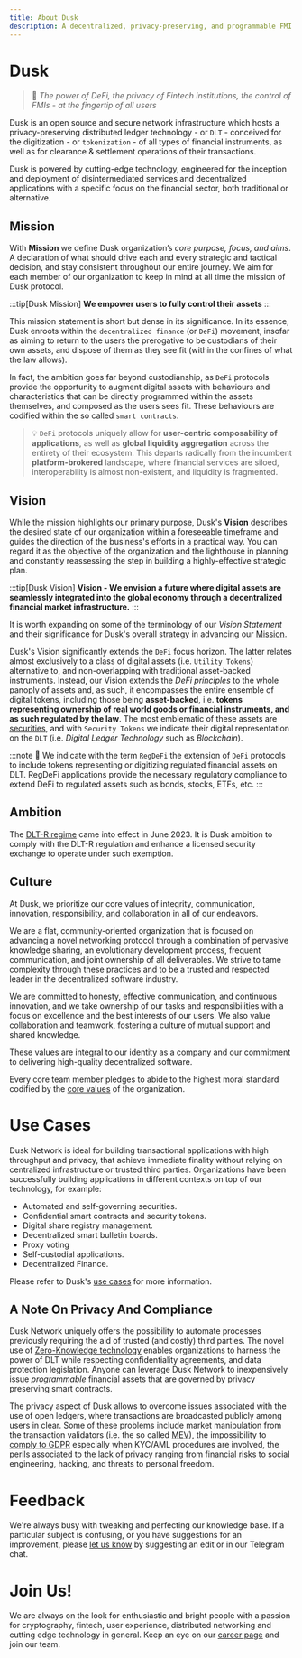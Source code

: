 ```yaml
---
title: About Dusk
description: A decentralized, privacy-preserving, and programmable FMI
---
```


# Dusk

> 🔮 *The power of DeFi, the privacy of Fintech institutions, the control of FMIs - at the fingertip of all users*

Dusk is an open source and secure network infrastructure which hosts a privacy-preserving distributed ledger technology - or `DLT` - conceived for the digitization - or `tokenization` - of all types of financial instruments, as well as for clearance & settlement operations of their transactions.

Dusk is powered by cutting-edge technology, engineered for the inception and deployment of disintermediated services and decentralized applications with a specific focus on the financial sector, both traditional or alternative.

## Mission

With **Mission** we define Dusk organization’s *core purpose, focus, and aims*. A declaration of what should drive each and every strategic and tactical decision, and stay consistent throughout our entire journey. We aim for each member of our organization to keep in mind at all time the mission of Dusk protocol.

:::tip[Dusk Mission]
**We empower users to fully control their assets**
:::

This mission statement is short but dense in its significance. In its essence, Dusk enroots within the `decentralized finance` (or `DeFi`) movement, insofar as aiming to return to the users the prerogative to be custodians of their own assets, and dispose of them as they see fit (within the confines of what the law allows). 

In fact, the ambition goes far beyond custodianship, as `DeFi` protocols provide the opportunity to augment digital assets with behaviours and characteristics that can be directly programmed within the assets themselves, and composed as the users sees fit. These behaviours are codified within the so called `smart contracts`.

> 💡 `DeFi` protocols uniquely allow for **user-centric composability of applications**, as well as **global liquidity aggregation** across the entirety of their ecosystem. This departs radically from the incumbent **platform-brokered** landscape, where financial services are siloed, interoperability is almost non-existent, and liquidity is fragmented.

## Vision

While the mission highlights our primary purpose, Dusk's **Vision** describes the desired state of our organization within a foreseeable timeframe and guides the direction of the business's efforts in a practical way. You can regard it as the objective of the organization and the lighthouse in planning and constantly reassessing the step in building a highly-effective strategic plan.

:::tip[Dusk Vision] 
**Vision - We envision a future where digital assets are seamlessly integrated into the global economy through a decentralized financial market infrastructure.**
:::

It is worth expanding on some of the terminology of our *Vision Statement* and their significance for Dusk's overall strategy in advancing our [Mission](#mission).

Dusk's Vision significantly extends the `DeFi` focus horizon. The latter relates almost exclusively to a class of digital assets (i.e. `Utility Tokens`) alternative to, and non-overlapping with traditional asset-backed instruments. Instead, our Vision extends the *DeFi principles* to the whole panoply of assets and, as such, it encompasses the entire ensemble of digital tokens, including those being **asset-backed**, i.e. **tokens representing ownership of real world goods or financial instruments, and as such regulated by the law**. The most emblematic of these assets are [securities](https://www.investopedia.com/terms/s/security.asp), and with `Security Tokens` we indicate their digital representation on the `DLT` (i.e. *Digital Ledger Technology* such as *Blockchain*).

:::note
🔮 We indicate with the term `RegDeFi` the extension of `DeFi` protocols to include tokens representing or digitizing regulated financial assets on DLT. RegDeFi applications provide the necessary regulatory compliance to extend DeFi to regulated assets such as bonds, stocks, ETFs, etc.
:::

## Ambition

The [DLT-R regime](https://www.ey.com/en_gr/tax/tax-alerts/regulation-eu-2022-858-on-distributed-ledger-technology-market-infrastructures) came into effect in June 2023. It is Dusk ambition to comply with the DLT-R regulation and enhance a licensed security exchange to operate under such exemption.

## Culture

At Dusk, we prioritize our core values of integrity, communication, innovation, responsibility, and collaboration in all of our endeavors. 

We are a flat, community-oriented organization that is focused on advancing a novel networking protocol through a combination of pervasive knowledge sharing, an evolutionary development process, frequent communication, and joint ownership of all deliverables. We strive to tame complexity through these practices and to be a trusted and respected leader in the decentralized software industry.

We are committed to honesty, effective communication, and continuous innovation, and we take ownership of our tasks and responsibilities with a focus on excellence and the best interests of our users. We also value collaboration and teamwork, fostering a culture of mutual support and shared knowledge.

These values are integral to our identity as a company and our commitment to delivering high-quality decentralized software.

Every core team member pledges to abide to the highest moral standard codified by the [core values](/core-values) of the organization.

# Use Cases

Dusk Network is ideal for building transactional applications with high throughput and privacy, that achieve immediate finality without relying on centralized infrastructure or trusted third parties. Organizations have been successfully building applications in different contexts on top of our technology, for example: 

- Automated and self-governing securities.
- Confidential smart contracts and security tokens.
- Digital share registry management.
- Decentralized smart bulletin boards.
- Proxy voting
- Self-custodial applications.
- Decentralized Finance.

Please refer to Dusk's [use cases](https://dusk.network/pages/usecases) for more information.

## A Note On Privacy And Compliance

Dusk Network uniquely offers the possibility to automate processes previously requiring the aid of trusted (and costly) third parties. The novel use of [Zero-Knowledge technology](https://en.wikipedia.org/wiki/Zero-knowledge_proof) enables organizations to harness the power of DLT while respecting confidentiality agreements, and data protection legislation. Anyone can leverage Dusk Network to inexpensively issue *programmable* financial assets that are governed by privacy preserving smart contracts.

The privacy aspect of Dusk allows to overcome issues associated with the use of open ledgers, where transactions are broadcasted publicly among users in clear. Some of these problems include market manipulation from the transaction validators (i.e. the so called [MEV](https://ethereum.org/en/developers/docs/mev/)), the impossibility to [comply to GDPR](https://www.europarl.europa.eu/RegData/etudes/STUD/2019/634445/EPRS_STU(2019)634445_EN.pdf) especially when KYC/AML procedures are involved, the perils associated to the lack of privacy ranging from financial risks to social engineering, hacking, and threats to personal freedom.

# Feedback

We're always busy with tweaking and perfecting our knowledge base. If a particular subject is confusing, or you have suggestions for an improvement, please [let us know](mailto:hello@dusk.network) by suggesting an edit or in our Telegram chat.

# Join Us!

We are always on the look for enthusiastic and bright people with a passion for cryptography, fintech, user experience, distributed networking and cutting edge technology in general. Keep an eye on our [career page](https://dusk.network/pages/jobs) and join our team. 

